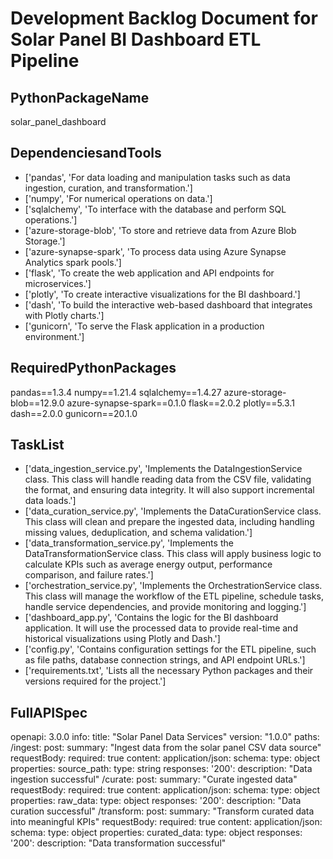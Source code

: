 # Development Backlog Document for Solar Panel BI Dashboard ETL Pipeline

## PythonPackageName

solar_panel_dashboard

## DependenciesandTools

- ['pandas', 'For data loading and manipulation tasks such as data ingestion, curation, and transformation.']
- ['numpy', 'For numerical operations on data.']
- ['sqlalchemy', 'To interface with the database and perform SQL operations.']
- ['azure-storage-blob', 'To store and retrieve data from Azure Blob Storage.']
- ['azure-synapse-spark', 'To process data using Azure Synapse Analytics spark pools.']
- ['flask', 'To create the web application and API endpoints for microservices.']
- ['plotly', 'To create interactive visualizations for the BI dashboard.']
- ['dash', 'To build the interactive web-based dashboard that integrates with Plotly charts.']
- ['gunicorn', 'To serve the Flask application in a production environment.']

## RequiredPythonPackages

pandas==1.3.4
numpy==1.21.4
sqlalchemy==1.4.27
azure-storage-blob==12.9.0
azure-synapse-spark==0.1.0
flask==2.0.2
plotly==5.3.1
dash==2.0.0
gunicorn==20.1.0


## TaskList

- ['data_ingestion_service.py', 'Implements the DataIngestionService class. This class will handle reading data from the CSV file, validating the format, and ensuring data integrity. It will also support incremental data loads.']
- ['data_curation_service.py', 'Implements the DataCurationService class. This class will clean and prepare the ingested data, including handling missing values, deduplication, and schema validation.']
- ['data_transformation_service.py', 'Implements the DataTransformationService class. This class will apply business logic to calculate KPIs such as average energy output, performance comparison, and failure rates.']
- ['orchestration_service.py', 'Implements the OrchestrationService class. This class will manage the workflow of the ETL pipeline, schedule tasks, handle service dependencies, and provide monitoring and logging.']
- ['dashboard_app.py', 'Contains the logic for the BI dashboard application. It will use the processed data to provide real-time and historical visualizations using Plotly and Dash.']
- ['config.py', 'Contains configuration settings for the ETL pipeline, such as file paths, database connection strings, and API endpoint URLs.']
- ['requirements.txt', 'Lists all the necessary Python packages and their versions required for the project.']

## FullAPISpec

openapi: 3.0.0
info:
  title: "Solar Panel Data Services"
  version: "1.0.0"
paths:
  /ingest:
    post:
      summary: "Ingest data from the solar panel CSV data source"
      requestBody:
        required: true
        content:
          application/json:
            schema:
              type: object
              properties:
                source_path:
                  type: string
      responses:
        '200':
          description: "Data ingestion successful"
  /curate:
    post:
      summary: "Curate ingested data"
      requestBody:
        required: true
        content:
          application/json:
            schema:
              type: object
              properties:
                raw_data:
                  type: object
      responses:
        '200':
          description: "Data curation successful"
  /transform:
    post:
      summary: "Transform curated data into meaningful KPIs"
      requestBody:
        required: true
        content:
          application/json:
            schema:
              type: object
              properties:
                curated_data:
                  type: object
      responses:
        '200':
          description: "Data transformation successful"


